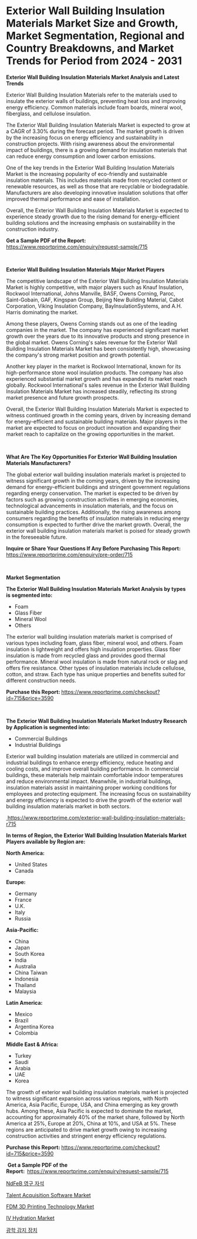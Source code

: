 <p><h1>Exterior Wall Building Insulation Materials Market Size and Growth, Market Segmentation, Regional and Country Breakdowns, and Market Trends for Period from 2024 -  2031</h1></p><p><strong>Exterior Wall Building Insulation Materials Market Analysis and Latest Trends</strong></p>
<p><p>Exterior Wall Building Insulation Materials refer to the materials used to insulate the exterior walls of buildings, preventing heat loss and improving energy efficiency. Common materials include foam boards, mineral wool, fiberglass, and cellulose insulation.</p><p>The Exterior Wall Building Insulation Materials Market is expected to grow at a CAGR of 3.30% during the forecast period. The market growth is driven by the increasing focus on energy efficiency and sustainability in construction projects. With rising awareness about the environmental impact of buildings, there is a growing demand for insulation materials that can reduce energy consumption and lower carbon emissions.</p><p>One of the key trends in the Exterior Wall Building Insulation Materials Market is the increasing popularity of eco-friendly and sustainable insulation materials. This includes materials made from recycled content or renewable resources, as well as those that are recyclable or biodegradable. Manufacturers are also developing innovative insulation solutions that offer improved thermal performance and ease of installation.</p><p>Overall, the Exterior Wall Building Insulation Materials Market is expected to experience steady growth due to the rising demand for energy-efficient building solutions and the increasing emphasis on sustainability in the construction industry.</p></p>
<p><strong>Get a Sample PDF of the Report:&nbsp;</strong> <a href="https://www.reportprime.com/enquiry/request-sample/715">https://www.reportprime.com/enquiry/request-sample/715</a></p>
<p>&nbsp;</p>
<p><strong>Exterior Wall Building Insulation Materials Major Market Players</strong></p>
<p><p>The competitive landscape of the Exterior Wall Building Insulation Materials Market is highly competitive, with major players such as Knauf Insulation, Rockwool International, Johns Manville, BASF, Owens Corning, Paroc, Saint-Gobain, GAF, Kingspan Group, Beijing New Building Material, Cabot Corporation, Viking Insulation Company, BayInsulationSystems, and A.H. Harris dominating the market.</p><p>Among these players, Owens Corning stands out as one of the leading companies in the market. The company has experienced significant market growth over the years due to its innovative products and strong presence in the global market. Owens Corning's sales revenue for the Exterior Wall Building Insulation Materials Market has been consistently high, showcasing the company's strong market position and growth potential.</p><p>Another key player in the market is Rockwool International, known for its high-performance stone wool insulation products. The company has also experienced substantial market growth and has expanded its market reach globally. Rockwool International's sales revenue in the Exterior Wall Building Insulation Materials Market has increased steadily, reflecting its strong market presence and future growth prospects.</p><p>Overall, the Exterior Wall Building Insulation Materials Market is expected to witness continued growth in the coming years, driven by increasing demand for energy-efficient and sustainable building materials. Major players in the market are expected to focus on product innovation and expanding their market reach to capitalize on the growing opportunities in the market.</p></p>
<p>&nbsp;</p>
<p><strong>What Are The Key Opportunities For Exterior Wall Building Insulation Materials Manufacturers?</strong></p>
<p><p>The global exterior wall building insulation materials market is projected to witness significant growth in the coming years, driven by the increasing demand for energy-efficient buildings and stringent government regulations regarding energy conservation. The market is expected to be driven by factors such as growing construction activities in emerging economies, technological advancements in insulation materials, and the focus on sustainable building practices. Additionally, the rising awareness among consumers regarding the benefits of insulation materials in reducing energy consumption is expected to further drive the market growth. Overall, the exterior wall building insulation materials market is poised for steady growth in the foreseeable future.</p></p>
<p><strong>Inquire or Share Your Questions If Any Before Purchasing This Report:</strong> <a href="https://www.reportprime.com/enquiry/pre-order/715">https://www.reportprime.com/enquiry/pre-order/715</a></p>
<p>&nbsp;</p>
<p><strong>Market Segmentation</strong></p>
<p><strong>The Exterior Wall Building Insulation Materials Market Analysis by types is segmented into:</strong></p>
<p><ul><li>Foam</li><li>Glass Fiber</li><li>Mineral Wool</li><li>Others</li></ul></p>
<p><p>The exterior wall building insulation materials market is comprised of various types including foam, glass fiber, mineral wool, and others. Foam insulation is lightweight and offers high insulation properties. Glass fiber insulation is made from recycled glass and provides good thermal performance. Mineral wool insulation is made from natural rock or slag and offers fire resistance. Other types of insulation materials include cellulose, cotton, and straw. Each type has unique properties and benefits suited for different construction needs.</p></p>
<p><strong>Purchase this Report:&nbsp;</strong><a href="https://www.reportprime.com/checkout?id=715&price=3590">https://www.reportprime.com/checkout?id=715&price=3590</a></p>
<p>&nbsp;</p>
<p><strong>The Exterior Wall Building Insulation Materials Market Industry Research by Application is segmented into:</strong></p>
<p><ul><li>Commercial Buildings</li><li>Industrial Buildings</li></ul></p>
<p><p>Exterior wall building insulation materials are utilized in commercial and industrial buildings to enhance energy efficiency, reduce heating and cooling costs, and improve overall building performance. In commercial buildings, these materials help maintain comfortable indoor temperatures and reduce environmental impact. Meanwhile, in industrial buildings, insulation materials assist in maintaining proper working conditions for employees and protecting equipment. The increasing focus on sustainability and energy efficiency is expected to drive the growth of the exterior wall building insulation materials market in both sectors.</p></p>
<p><a href="https://www.reportprime.com/exterior-wall-building-insulation-materials-r715">&nbsp;https://www.reportprime.com/exterior-wall-building-insulation-materials-r715</a></p>
<p><strong>In terms of Region, the Exterior Wall Building Insulation Materials Market Players available by Region are:</strong></p>
<p>
    <p> <strong> North America: </strong>
        <ul>
            <li>United States</li>
            <li>Canada</li>
        </ul>
        </p> 
    <p> <strong> Europe: </strong>
        <ul>
            <li>Germany</li>
            <li>France</li>
            <li>U.K.</li>
            <li>Italy</li>
            <li>Russia</li>
        </ul>
        </p> 
    <p> <strong> Asia-Pacific: </strong>
        <ul>
            <li>China</li>
            <li>Japan</li>
            <li>South Korea</li>
            <li>India</li>
            <li>Australia</li>
            <li>China Taiwan</li>
            <li>Indonesia</li>
            <li>Thailand</li>
            <li>Malaysia</li>
        </ul>
        </p> 
    <p> <strong> Latin America: </strong>
        <ul>
            <li>Mexico</li>
            <li>Brazil</li>
            <li>Argentina Korea</li>
            <li>Colombia</li>
        </ul>
        </p> 
    <p> <strong> Middle East & Africa: </strong>
        <ul>
            <li>Turkey</li>
            <li>Saudi</li>
            <li>Arabia</li>
            <li>UAE</li>
            <li>Korea</li>
        </ul>
    </p>
    </p>
<p><p>The growth of exterior wall building insulation materials market is projected to witness significant expansion across various regions, with North America, Asia Pacific, Europe, USA, and China emerging as key growth hubs. Among these, Asia Pacific is expected to dominate the market, accounting for approximately 40% of the market share, followed by North America at 25%, Europe at 20%, China at 10%, and USA at 5%. These regions are anticipated to drive market growth owing to increasing construction activities and stringent energy efficiency regulations.</p></p>
<p><strong>Purchase this Report: </strong><a href="https://www.reportprime.com/checkout?id=715&price=3590">https://www.reportprime.com/checkout?id=715&price=3590</a></p>
<p>&nbsp;<strong>Get a Sample PDF of the Report:&nbsp;&nbsp;</strong><a href="https://www.reportprime.com/enquiry/request-sample/715">https://www.reportprime.com/enquiry/request-sample/715</a></p>
<p><strong></strong></p>
<p><p><a href="https://medium.com/@rickymetzdvm/ndfeb-%EC%98%81%EA%B5%AC%EC%9E%90%EC%84%9D-%EC%8B%9C%EC%9E%A5-%EA%B7%9C%EB%AA%A8-%EB%B0%8F-%EC%A0%90%EC%9C%A0%EC%9C%A8-%EB%B6%84%EC%84%9D-%EC%84%B1%EC%9E%A5-%EB%8F%99%ED%96%A5-%EB%B0%8F-%EC%98%88%EC%B8%A1-2024%EB%85%84-2031%EB%85%84-f7bc50243e3f">NdFeB 영구 자석</a></p><p><a href="https://issuu.com/reportprime-2/docs/talent-acquisition-software-market-size-2030.pptx">Talent Acquisition Software Market</a></p><p><a href="https://www.linkedin.com/pulse/global-fdm-3d-printing-technology-market-size-trends-analysis-tfugf">FDM 3D Printing Technology Market</a></p><p><a href="https://www.linkedin.com/pulse/global-iv-hydration-market-status-2024-2031-forecast-region-product-36uaf">IV Hydration Market</a></p><p><a href="https://medium.com/@rickymetzdvm/%EA%B4%91%ED%95%99-%EC%84%BC%EC%8B%B1-%EC%9E%A5%EC%B9%98-%EC%8B%9C%EC%9E%A5-%EC%8B%9C%EC%9E%A5-%EC%84%B8%EB%B6%84%ED%99%94-%EC%A7%80%EB%A6%AC%EC%A0%81-%EC%A7%80%EC%97%AD-%EB%B0%8F-2031%EB%85%84%EA%B9%8C%EC%A7%80-%EC%8B%9C%EC%9E%A5-%EC%98%88%EC%B8%A1-3588f2c99f78">광학 감지 장치</a></p></p>